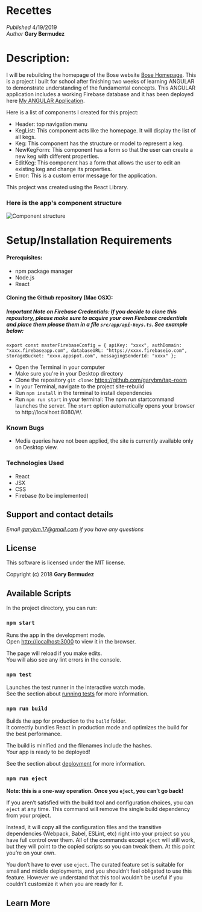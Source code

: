 # Recettes

_Published_  4/19/2019 <br>
_Author_ **Gary Bermudez**

# Description:
I will be rebuilding the homepage of the Bose website [Bose Homepage](https://www.bose.com/en_us/index.html).
This is a project I built for school after finishing two weeks of learning ANGULAR to demonstrate understanding of the fundamental concepts. This ANGULAR application includes a working Firebase database and it has been deployed here [My ANGULAR Application](https://site-rebuild-80a1a.firebaseapp.com/).

Here is a list of components I created for this project:

* Header: top navigation menu
* KegList: This component acts like the homepage. It will display the list of all kegs.
* Keg: This component has the structure or model to represent a keg.
* NewKegForm: This component has a form so that the user can create a new keg with different properties.
* EditKeg: This component has a form that allows the user to edit an existing keg and change its properties.
* Error: This is a custom error message for the application.

This project was created using the React Library.

### Here is the app's component structure

![Component structure](src/assets/images/component-structure.jpg)



# Setup/Installation Requirements

#### Prerequisites:
* npm package manager
* Node.js
* React

#### Cloning the Github repository (Mac OSX):
##### Important Note on  Firebase Credentials: If you decide to clone this repository, please make sure to acquire your own Firebase credentials and place them please them in a file `src/app/api-keys.ts`. See example below:

`export const masterFirebaseConfig = {
    apiKey: "xxxx",
    authDomain: "xxxx.firebaseapp.com",
    databaseURL: "https://xxxx.firebaseio.com",
    storageBucket: "xxxx.appspot.com",
    messagingSenderId: "xxxx"
  };`

* Open the Terminal in your computer
* Make sure you're in your Desktop directory
* Clone the repository `git clone`: https://github.com/garybm/tap-room
* In your Terminal, navigate to the project site-rebuild
* Run `npm install` in the terminal to install dependencies
* Run `npm run start` in your terminal: The npm run startcommand launches the server. The `start` option automatically opens your browser to http://localhost:8080/#/.

### Known Bugs

* Media queries have not been applied, the site is currently available only on Desktop view.

### Technologies Used
* React
* JSX
* CSS
* Firebase (to be implemented)

## Support and contact details

_Email garybm.17@gmail.com if you have any questions_

## License

This software is licensed under the MIT license.

Copyright (c) 2018 **Gary Bermudez**


## Available Scripts

In the project directory, you can run:

### `npm start`

Runs the app in the development mode.<br>
Open [http://localhost:3000](http://localhost:3000) to view it in the browser.

The page will reload if you make edits.<br>
You will also see any lint errors in the console.

### `npm test`

Launches the test runner in the interactive watch mode.<br>
See the section about [running tests](https://facebook.github.io/create-react-app/docs/running-tests) for more information.

### `npm run build`

Builds the app for production to the `build` folder.<br>
It correctly bundles React in production mode and optimizes the build for the best performance.

The build is minified and the filenames include the hashes.<br>
Your app is ready to be deployed!

See the section about [deployment](https://facebook.github.io/create-react-app/docs/deployment) for more information.

### `npm run eject`

**Note: this is a one-way operation. Once you `eject`, you can’t go back!**

If you aren’t satisfied with the build tool and configuration choices, you can `eject` at any time. This command will remove the single build dependency from your project.

Instead, it will copy all the configuration files and the transitive dependencies (Webpack, Babel, ESLint, etc) right into your project so you have full control over them. All of the commands except `eject` will still work, but they will point to the copied scripts so you can tweak them. At this point you’re on your own.

You don’t have to ever use `eject`. The curated feature set is suitable for small and middle deployments, and you shouldn’t feel obligated to use this feature. However we understand that this tool wouldn’t be useful if you couldn’t customize it when you are ready for it.

## Learn More
